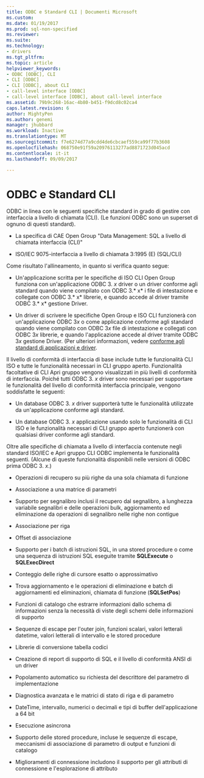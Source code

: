 ```yaml
---
title: ODBC e Standard CLI | Documenti Microsoft
ms.custom: 
ms.date: 01/19/2017
ms.prod: sql-non-specified
ms.reviewer: 
ms.suite: 
ms.technology:
- drivers
ms.tgt_pltfrm: 
ms.topic: article
helpviewer_keywords:
- ODBC [ODBC], CLI
- CLI [ODBC]
- CLI [ODBC], about CLI
- call-level interface [ODBC]
- call-level interface [ODBC], about call-level interface
ms.assetid: 79b9c268-16ac-4b80-b451-f9dcd8c02ca4
caps.latest.revision: 6
author: MightyPen
ms.author: genemi
manager: jhubbard
ms.workload: Inactive
ms.translationtype: MT
ms.sourcegitcommit: f7e6274d77a9cdd4de6cbcaef559ca99f77b3608
ms.openlocfilehash: 068750e91f59a20976113277ad8871723d045acd
ms.contentlocale: it-it
ms.lasthandoff: 09/09/2017

---
```

# <a name="odbc-and-the-standard-cli"></a>ODBC e Standard CLI
ODBC in linea con le seguenti specifiche standard in grado di gestire con interfaccia a livello di chiamata (CLI). (Le funzioni ODBC sono un superset di ognuno di questi standard).  
  
-   La specifica di CAE Open Group "Data Management: SQL a livello di chiamata interfaccia (CLI)"  
  
-   ISO/IEC 9075-interfaccia a livello di chiamata 3:1995 (E) (SQL/CLI)  
  
 Come risultato l'allineamento, in quanto si verifica quanto segue:  
  
-   Un'applicazione scritta per le specifiche di ISO CLI Open Group funziona con un'applicazione ODBC 3. *x* driver o un driver conforme agli standard quando viene compilato con ODBC 3.* x* i file di intestazione e collegate con ODBC 3.* x* librerie, e quando accede al driver tramite ODBC 3.* x* gestione Driver.  
  
-   Un driver di scrivere le specifiche Open Group e ISO CLI funzionerà con un'applicazione ODBC 3*x* o come applicazione conforme agli standard quando viene compilato con ODBC 3*x* file di intestazione e collegati con ODBC 3*x* librerie, e quando l'applicazione accede al driver tramite ODBC 3*x* gestione Driver. (Per ulteriori informazioni, vedere [conforme agli standard di applicazioni e driver](../../odbc/reference/develop-app/standards-compliant-applications-and-drivers.md).  
  
 Il livello di conformità di interfaccia di base include tutte le funzionalità CLI ISO e tutte le funzionalità necessari in CLI gruppo aperto. Funzionalità facoltative di CLI Apri gruppo vengono visualizzati in più livelli di conformità di interfaccia. Poiché tutti ODBC 3. *x* driver sono necessari per supportare le funzionalità del livello di conformità interfaccia principale, vengono soddisfatte le seguenti:  
  
-   Un database ODBC 3. *x* driver supporterà tutte le funzionalità utilizzate da un'applicazione conforme agli standard.  
  
-   Un database ODBC 3. *x* applicazione usando solo le funzionalità di CLI ISO e le funzionalità necessari di CLI gruppo aperto funzionerà con qualsiasi driver conforme agli standard.  
  
 Oltre alle specifiche di chiamata a livello di interfaccia contenute negli standard ISO/IEC e Apri gruppo CLI ODBC implementa le funzionalità seguenti. (Alcune di queste funzionalità disponibili nelle versioni di ODBC prima ODBC 3. *x*.)  
  
-   Operazioni di recupero su più righe da una sola chiamata di funzione  
  
-   Associazione a una matrice di parametri  
  
-   Supporto per segnalibro inclusi il recupero dal segnalibro, a lunghezza variabile segnalibri e delle operazioni bulk, aggiornamento ed eliminazione da operazioni di segnalibro nelle righe non contigue  
  
-   Associazione per riga  
  
-   Offset di associazione  
  
-   Supporto per i batch di istruzioni SQL, in una stored procedure o come una sequenza di istruzioni SQL eseguite tramite **SQLExecute** o **SQLExecDirect**  
  
-   Conteggio delle righe di cursore esatto o approssimativo  
  
-   Trova aggiornamento e le operazioni di eliminazione e batch di aggiornamenti ed eliminazioni, chiamata di funzione (**SQLSetPos**)  
  
-   Funzioni di catalogo che estrarre informazioni dallo schema di informazioni senza la necessità di viste degli schemi delle informazioni di supporto  
  
-   Sequenze di escape per l'outer join, funzioni scalari, valori letterali datetime, valori letterali di intervallo e le stored procedure  
  
-   Librerie di conversione tabella codici  
  
-   Creazione di report di supporto di SQL e il livello di conformità ANSI di un driver  
  
-   Popolamento automatico su richiesta del descrittore del parametro di implementazione  
  
-   Diagnostica avanzata e le matrici di stato di riga e di parametro  
  
-   DateTime, intervallo, numerici o decimali e tipi di buffer dell'applicazione a 64 bit  
  
-   Esecuzione asincrona  
  
-   Supporto delle stored procedure, incluse le sequenze di escape, meccanismi di associazione di parametro di output e funzioni di catalogo  
  
-   Miglioramenti di connessione includono il supporto per gli attributi di connessione e l'esplorazione di attributo

